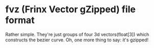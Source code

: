
# fvz (Frinx Vector gZipped) file format
Rather simple. They're just groups of four 3d vectors(float[3]) which
constructs the bezier curve. Oh, one more thing to say: it's gzipped!


